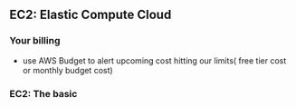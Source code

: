 ## EC2: Elastic Compute Cloud
### Your billing
- use AWS Budget to alert upcoming cost hitting our limits( free tier cost or monthly budget cost)

### EC2: The basic

